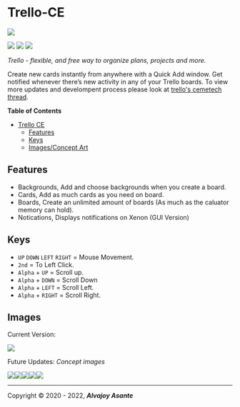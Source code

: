 # Trello-CE
![](https://i.imgur.com/xwQurN9.png)

![](https://img.shields.io/github/issues/Overload02/Trello-CE) ![](https://img.shields.io/github/release/Overload02/Trello-CE) ![](https://img.shields.io/twitter/url?style=social&url=https%3A%2F%2Ftwitter.com%2Fintent%2Ftweet%3Ftext%3DI%2520found%2520Trello%2520on%2520a%2520calculator%2521%253F%250ASupport%2520the%2520project%2520here%253A%2520https%253A%252F%252Fgithub.com%252FOverload02%252FTrello-CE)

*Trello - flexible, and free way to organize plans, projects and more.*

Create new cards instantly from anywhere with a Quick Add window. Get notified whenever there’s new activity in any of your Trello boards.
To view more updates and develompent process please look at [trello's cemetech thread](https://www.cemetech.net/forum/viewtopic.php?p=287215).

**Table of Contents**

* [Trello CE](#trello-ce)
  * [Features](#features)
  * [Keys](#keys)
  * [Images/Concept Art](#images)

## Features
- Backgrounds, Add and choose backgrounds when you create a board.
- Cards,  Add as much cards as you need on board. 
- Boards, Create an unlimited amount of boards (As much as the caluator memory can hold).
- Notications, Displays notifications on Xenon (GUI Version) 

## Keys
- `UP` `DOWN` `LEFT` `RIGHT` = Mouse Movement. 
- `2nd` = To  Left Click. 
- `Alpha` + `UP` = Scroll up.
- `Alpha` + `DOWN` = Scroll Down
- `Alpha` + `LEFT` = Scroll Left.
- `Alpha` + `RIGHT` = Scroll Right.

## Images
Current Version:

![](https://i.imgur.com/h7xtKYs.png)

Future Updates: *Concept images*

![](https://i.imgur.com/lb1K0hT.png)![](https://i.imgur.com/KfWOCSN.png)![](https://i.imgur.com/dgED5bB.png)![](https://i.imgur.com/HhR4WF0.png)![](https://i.imgur.com/Kl8OJp4.png)

------------

Copyright &copy; 2020 - 2022, ***Alvajoy Asante***
